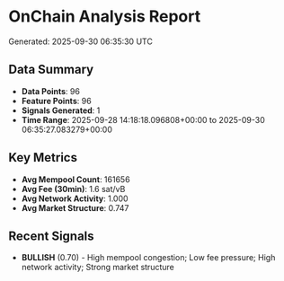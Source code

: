 # OnChain Analysis Report
Generated: 2025-09-30 06:35:30 UTC

## Data Summary
- **Data Points**: 96
- **Feature Points**: 96
- **Signals Generated**: 1
- **Time Range**: 2025-09-28 14:18:18.096808+00:00 to 2025-09-30 06:35:27.083279+00:00

## Key Metrics
- **Avg Mempool Count**: 161656
- **Avg Fee (30min)**: 1.6 sat/vB
- **Avg Network Activity**: 1.000
- **Avg Market Structure**: 0.747

## Recent Signals
- **BULLISH** (0.70) - High mempool congestion; Low fee pressure; High network activity; Strong market structure
